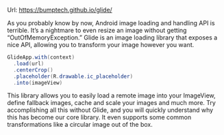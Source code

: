Url: https://bumptech.github.io/glide/

As you probably know by now, Android image loading and handling API is terrible. It’s a nightmare to even resize an image without getting “OutOfMemoryException.” Glide is an image loading library that exposes a nice API, allowing you to transform your image however you want.

```java
GlideApp.with(context)
  .load(url)
  .centerCrop()
  .placeholder(R.drawable.ic_placeholder)
  .into(imageView)
```

This library allows you to easily load a remote image into your ImageView, define fallback images, cache and scale your images and much more. Try accomplishing all this without Glide, and you will quickly understand why this has become our core library. It even supports some common transformations like a circular image out of the box.